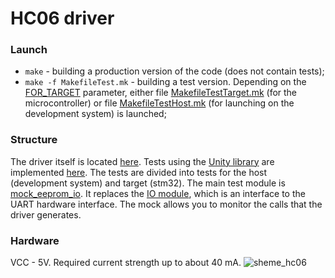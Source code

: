 # HC06 driver
### Launch
* ```make``` - building a production version of the code (does not contain tests);
* ```make -f MakefileTest.mk``` - building a test version. Depending on the [FOR_TARGET](https://github.com/MatveyMelnikov/HC06_Driver/blob/master/MakefileTest.mk) parameter,
either file [MakefileTestTarget.mk](https://github.com/MatveyMelnikov/HC06_Driver/blob/master/MakefileTestTarget.mk) (for the microcontroller) or file [MakefileTestHost.mk](https://github.com/MatveyMelnikov/HC06_Driver/blob/master/MakefileTestHost.mk) (for launching on the development system) is launched;

### Structure
The driver itself is located [here](https://github.com/MatveyMelnikov/HC06_Driver/tree/master/External/hc06_driver).
Tests using the [Unity library](https://github.com/MatveyMelnikov/HC06_Driver/tree/master/External/Unity-2.5.2) are implemented [here](https://github.com/MatveyMelnikov/HC06_Driver/tree/master/Tests). The tests are divided into tests for the host (development system) and target (stm32).
The main test module is [mock_eeprom_io](https://github.com/MatveyMelnikov/HC06_Driver/tree/master/Tests/mocks). It replaces the [IO module](https://github.com/MatveyMelnikov/HC06_Driver/blob/master/External/hc06_driver/Src/hc06_io.c), 
which is an interface to the UART hardware interface. The mock allows you to monitor the calls that the driver generates.

### Hardware
VCC - 5V. Required current strength up to about 40 mA.
![sheme_hc06](https://github.com/MatveyMelnikov/HC06_Driver/assets/55649891/3c3a46ae-a0f4-4093-9e7e-a8099c516225)
